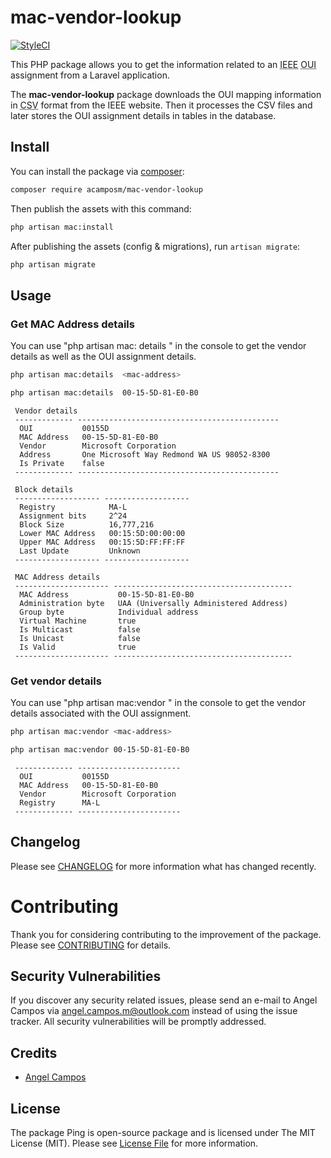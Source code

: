 # mac-vendor-lookup

<p align="center">

[![StyleCI](https://github.styleci.io/repos/380829434/shield?branch=master)](https://github.styleci.io/repos/380829434)

</p>

<p>This PHP package allows you to get the information related to an <abbr title="Institute of Electrical and Electronics Engineers">IEEE</abbr> <abbr title="Organizationally Unique Identifier">OUI</abbr> assignment from a Laravel application.</p>

<p>The <strong>mac-vendor-lookup</strong> package downloads the OUI mapping information in <abbr title="Comma Separated Values">CSV</abbr> format from the IEEE website. Then it processes the CSV files and later stores the OUI assignment details in tables in the database.</p>

## Install

You can install the package via [composer](https://getcomposer.org/):

```bash
composer require acamposm/mac-vendor-lookup
```

Then publish the assets with this command:

```bash
php artisan mac:install
```

After publishing the assets (config & migrations), run `artisan migrate`:

```bash
php artisan migrate
```

## Usage

### Get MAC Address details

You can use "php artisan mac: details <mac-address>" in the console to get the vendor details as well as the OUI assignment details.

```bash
php artisan mac:details  <mac-address>
```

```bash
php artisan mac:details  00-15-5D-81-E0-B0
```

```text
 Vendor details
 ------------- ---------------------------------------------
  OUI           00155D
  MAC Address   00-15-5D-81-E0-B0
  Vendor        Microsoft Corporation
  Address       One Microsoft Way Redmond WA US 98052-8300
  Is Private    false
 ------------- ---------------------------------------------

 Block details
 ------------------- -------------------
  Registry            MA-L
  Assignment bits     2^24
  Block Size          16,777,216
  Lower MAC Address   00:15:5D:00:00:00
  Upper MAC Address   00:15:5D:FF:FF:FF
  Last Update         Unknown
 ------------------- -------------------

 MAC Address details
 --------------------- ----------------------------------------
  MAC Address           00-15-5D-81-E0-B0
  Administration byte   UAA (Universally Administered Address)
  Group byte            Individual address
  Virtual Machine       true
  Is Multicast          false
  Is Unicast            false
  Is Valid              true
 --------------------- ----------------------------------------
```

### Get vendor details

You can use "php artisan mac:vendor <mac-address>" in the console to get the vendor details associated with the OUI assignment.

```bash
php artisan mac:vendor <mac-address>
```

```bash
php artisan mac:vendor 00-15-5D-81-E0-B0
```

```text
 ------------- -----------------------
  OUI           00155D
  MAC Address   00-15-5D-81-E0-B0
  Vendor        Microsoft Corporation
  Registry      MA-L
 ------------- -----------------------
```

## Changelog

Please see [CHANGELOG](CHANGELOG.md) for more information what has changed recently.

# Contributing

Thank you for considering contributing to the improvement of the package. Please see [CONTRIBUTING](.github/CONTRIBUTING.md) for details.

## Security Vulnerabilities

If you discover any security related issues, please send an e-mail to Angel Campos via [angel.campos.m@outlook.com](mailto:angel.campos.m@outlook.com) instead of using the issue tracker. All security vulnerabilities will be promptly addressed.

## Credits

- [Angel Campos](https://github.com/angelcamposm)

## License

The package Ping is open-source package and is licensed under The MIT License (MIT). Please see [License File](LICENSE.md) for more information.